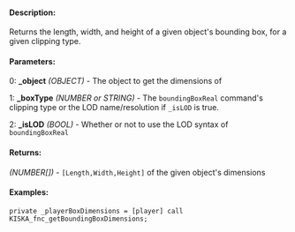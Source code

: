 #### Description:
Returns the length, width, and height of a given object's bounding box, for a given clipping type.

#### Parameters:
0: **_object** *(OBJECT)* - The object to get the dimensions of

1: **_boxType** *(NUMBER or STRING)* - The `boundingBoxReal` command's clipping type orthe LOD name/resolution if `_isLOD` is true.

2: **_isLOD** *(BOOL)* - Whether or not to use the LOD syntax of `boundingBoxReal`

#### Returns:
*(NUMBER[])* - `[Length,Width,Height]` of the given object's dimensions

#### Examples:
```sqf
private _playerBoxDimensions = [player] call KISKA_fnc_getBoundingBoxDimensions;
```


